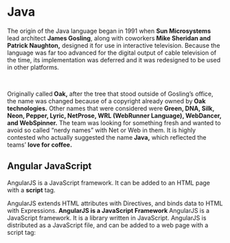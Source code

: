 <html>
<body>
<h1> Java </h1>
<p>The origin of the Java language began in 1991 when <b>Sun Microsystems</b> lead architect <b>James Gosling</b>, along with
coworkers<b> Mike Sheridan and Patrick Naughton,</b> designed it for use in interactive television. Because the
language was far too advanced for the digital output of cable television of the time, its implementation was
deferred and it was redesigned to be used in other platforms.</p><br>

<p> Originally called<b> Oak,</b> after the tree that stood outside of Gosling’s office, the name was changed because of a
copyright already owned by<b> Oak technologies.</b> Other names that were considered were<b> Green, DNA, Silk, Neon,
Pepper, Lyric, NetProse, WRL (WebRunner Language), WebDancer, and WebSpinner.</b> The team was looking for
something fresh and wanted to avoid so called “nerdy names” with Net or Web in them. It is highly contested who
actually suggested the name<b> Java,</b> which reflected the teams’ <b>love for coffee.</b></p>

<h2> Angular JavaScript </h2>
AngularJS is a JavaScript framework. It can be added to an HTML page with a <b>script</b> tag.

AngularJS extends HTML attributes with Directives, and binds data to HTML with Expressions.
<b>AngularJS is a JavaScript Framework </b>
AngularJS is a JavaScript framework. It is a library written in JavaScript.
AngularJS is distributed as a JavaScript file, and can be added to a web page with a script tag:
</body>
</html>
